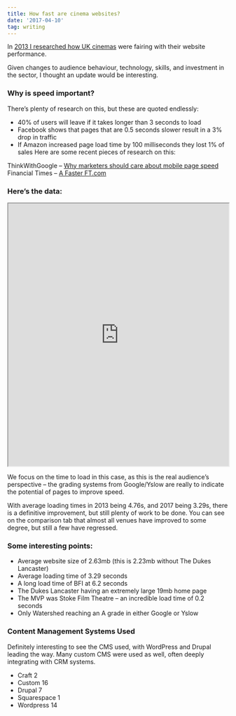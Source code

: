 ```yaml
---
title: How fast are cinema websites?
date: '2017-04-10'
tag: writing
---
```


<script type="text/javascript" src="https://www.gstatic.com/charts/loader.js"></script>
<script type="text/javascript" src="/assets/charts/website.js"></script>

In [2013 I researched how UK cinemas](https://rae.li/web-analysis-uk-europa-cinemas/) were fairing with their website performance.

Given changes to audience behaviour, technology, skills, and investment in the sector, I thought an update would be interesting.

### Why is speed important?

There’s plenty of research on this, but these are quoted endlessly:

- 40% of users will leave if it takes longer than 3 seconds to load
- Facebook shows that pages that are 0.5 seconds slower result in a 3% drop in traffic
- If Amazon increased page load time by 100 milliseconds they lost 1% of sales
  Here are some recent pieces of research on this:

ThinkWithGoogle – [Why marketers should care about mobile page speed](https://www.thinkwithgoogle.com/articles/mobile-page-speed-load-time.html)
Financial Times – [A Faster FT.com](http://engineroom.ft.com/2016/04/04/a-faster-ft-com/)

### Here’s the data:

<div id="web" class="chart"></div>
<iframe width='100%' height='600'  src="https://docs.google.com/spreadsheets/d/1_YTaUXDR2hVzbRld56-sd-_AL4jr_JncM0YF6SAU8kE/pubhtml?widget=true&amp;headers=false"></iframe>

We focus on the time to load in this case, as this is the real audience’s perspective – the grading systems from Google/Yslow are really to indicate the potential of pages to improve speed.

With average loading times in 2013 being 4.76s, and 2017 being 3.29s, there is a definitive improvement, but still plenty of work to be done. You can see on the comparison tab that almost all venues have improved to some degree, but still a few have regressed.

### Some interesting points:

- Average website size of 2.63mb (this is 2.23mb without The Dukes Lancaster)
- Average loading time of 3.29 seconds
- A long load time of BFI at 6.2 seconds
- The Dukes Lancaster having an extremely large 19mb home page
- The MVP was Stoke Film Theatre – an incredible load time of 0.2 seconds
- Only Watershed reaching an A grade in either Google or Yslow

### Content Management Systems Used

Definitely interesting to see the CMS used, with WordPress and Drupal leading the way. Many custom CMS were used as well, often deeply integrating with CRM systems.

- Craft 2
- Custom 16
- Drupal 7
- Squarespace 1
- Wordpress 14
